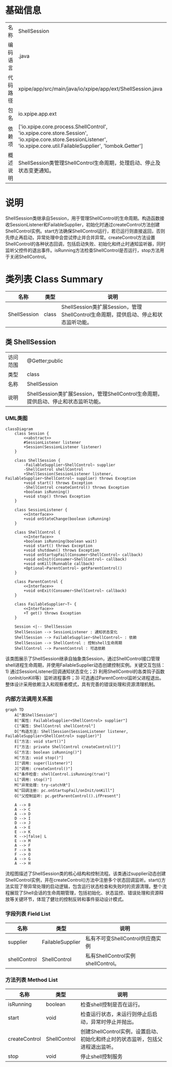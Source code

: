 # 基础信息

|      |      |
|------|------|
| 名称 | ShellSession |
| 编码语言 | .java |
| 代码路径 | xpipe/app/src/main/java/io/xpipe/app/ext/ShellSession.java |
| 包名 | io.xpipe.app.ext |
| 依赖项 | ['io.xpipe.core.process.ShellControl', 'io.xpipe.core.store.Session', 'io.xpipe.core.store.SessionListener', 'io.xpipe.core.util.FailableSupplier', 'lombok.Getter'] |
| 概述说明 | ShellSession类管理ShellControl生命周期，处理启动、停止及状态变更通知。 |

# 说明

ShellSession类继承自Session，用于管理ShellControl的生命周期。构造函数接收SessionListener和FailableSupplier<ShellControl>，初始化时通过createControl方法创建ShellControl实例。start方法确保ShellControl运行，若已运行则直接返回，否则先停止再启动，异常处理中会尝试停止并合并异常。createControl方法设置ShellControl的各种状态回调，包括启动失败、初始化和终止时通知监听器，同时监听父控件的退出事件。isRunning方法检查ShellControl是否运行，stop方法用于关闭ShellControl。

# 类列表 Class Summary

| 名称   | 类型  | 说明 |
|-------|------|-------------|
| ShellSession | class | ShellSession类扩展Session，管理ShellControl生命周期，提供启动、停止和状态监听功能。 |



## 类 ShellSession

|      |      |
|------|------|
| 访问范围 | @Getter;public |
| 类型 | class |
| 名称 | ShellSession |
| 说明 | ShellSession类扩展Session，管理ShellControl生命周期，提供启动、停止和状态监听功能。 |


### UML类图

```mermaid
classDiagram
    class Session {
        <<abstract>>
        #SessionListener listener
        +Session(SessionListener listener)
    }

    class ShellSession {
        -FailableSupplier~ShellControl~ supplier
        -ShellControl shellControl
        +ShellSession(SessionListener listener, FailableSupplier~ShellControl~ supplier) throws Exception
        +void start() throws Exception
        -ShellControl createControl() throws Exception
        +boolean isRunning()
        +void stop() throws Exception
    }

    class SessionListener {
        <<Interface>>
        +void onStateChange(boolean isRunning)
    }

    class ShellControl {
        <<Interface>>
        +boolean isRunning(boolean wait)
        +void start() throws Exception
        +void shutdown() throws Exception
        +void onStartupFail(Consumer~ShellControl~ callback)
        +void onInit(Consumer~ShellControl~ callback)
        +void onKill(Runnable callback)
        +Optional~ParentControl~ getParentControl()
    }

    class ParentControl {
        <<Interface>>
        +void onExit(Consumer~ShellControl~ callback)
    }

    class FailableSupplier~T~ {
        <<Interface>>
        +T get() throws Exception
    }

    Session <|-- ShellSession
    ShellSession --> SessionListener : 通知状态变化
    ShellSession --> FailableSupplier~ShellControl~ : 依赖
    ShellSession --> ShellControl : 控制shell生命周期
    ShellControl --> ParentControl : 可选依赖
```

该类图展示了ShellSession继承自抽象类Session，通过ShellControl接口管理shell进程生命周期，并使用FailableSupplier动态创建控制实例。关键交互包括：1) 通过SessionListener回调通知状态变化；2) 利用ShellControl的各类钩子函数（onInit/onKill等）监听进程事件；3) 可选通过ParentControl监听父进程退出。整体设计采用依赖注入和观察者模式，具有完善的错误处理和资源清理机制。


### 内部方法调用关系图

```mermaid
graph TD
    A["类ShellSession"]
    B["属性: FailableSupplier<ShellControl> supplier"]
    C["属性: ShellControl shellControl"]
    D["构造方法: ShellSession(SessionListener listener, FailableSupplier<ShellControl> supplier)"]
    E["方法: void start()"]
    F["方法: private ShellControl createControl()"]
    G["方法: boolean isRunning()"]
    H["方法: void stop()"]
    I["调用: super(listener)"]
    J["调用: createControl()"]
    K["条件检查: shellControl.isRunning(true)"]
    L["调用: stop()"]
    M["异常处理: try-catch块"]
    N["回调注册: pc.onStartupFail/onInit/onKill"]
    O["父控制监听: pc.getParentControl().ifPresent"]

    A --> B
    A --> C
    A --> D
    D --> I
    D --> J
    A --> E
    E --> K
    K -->|false| L
    E --> M
    A --> F
    F --> N
    F --> O
    A --> G
    A --> H
```

流程图描述了ShellSession类的核心结构和控制流程。该类通过supplier动态创建ShellControl实例，并在createControl()方法中注册多个状态回调监听。start()方法实现了带异常处理的启动逻辑，包含运行状态检查和失败时的资源清理。整个流程展现了Shell会话的生命周期管理，包括初始化、状态监控、错误处理和资源释放等关键环节，体现了健壮的控制反转和事件驱动设计模式。

### 字段列表 Field List

| 名称  | 类型  | 说明 |
|-------|-------|------|
| supplier | FailableSupplier<ShellControl> | 私有不可变ShellControl供应商实例 |
| shellControl | ShellControl | 私有ShellControl实例shellControl。 |

### 方法列表 Method List

| 名称  | 类型  | 说明 |
|-------|-------|------|
| isRunning | boolean | 检查shell控制是否在运行。 |
| start | void | 检查运行状态，未运行则停止后启动，异常时停止并抛出。 |
| createControl | ShellControl | 创建ShellControl实例，设置启动、初始化和终止时的状态监听，包括父进程退出监听。 |
| stop | void | 停止shell控制服务 |




